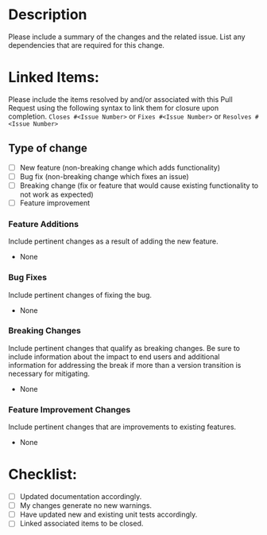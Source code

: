 # Description
Please include a summary of the changes and the related issue. List any dependencies that are required for this change.

# Linked Items:
Please include the items resolved by and/or associated with this Pull Request using the following syntax to link them for closure upon completion.
`Closes #<Issue Number>` or
`Fixes #<Issue Number>` or
`Resolves #<Issue Number>`

## Type of change
- [ ] New feature (non-breaking change which adds functionality)
- [ ] Bug fix (non-breaking change which fixes an issue)
- [ ] Breaking change (fix or feature that would cause existing functionality to not work as expected)
- [ ] Feature improvement

### Feature Additions
Include pertinent changes as a result of adding the new feature.
- None

### Bug Fixes
Include pertinent changes of fixing the bug.
- None

### Breaking Changes
Include pertinent changes that qualify as breaking changes. Be sure to include information about the impact to end users and additional information for addressing the break if more than a version transition is necessary for mitigating. 
- None

### Feature Improvement Changes
Include pertinent changes that are improvements to existing features.
- None

# Checklist:
- [ ] Updated documentation accordingly.
- [ ] My changes generate no new warnings.
- [ ] Have updated new and existing unit tests accordingly.
- [ ] Linked associated items to be closed.